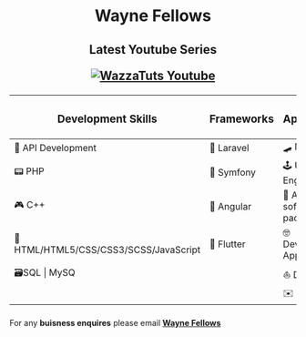 <h1 align="center">Wayne Fellows</h1>

<h2 align="center">

**Latest Youtube Series**

[![WazzaTuts Youtube](https://i.ytimg.com/vi/CBqhDTwZL6M/hqdefault.jpg)](https://www.youtube.com/playlist?list=PL4vARnfO6MOi-uU_m7x_kUCX2atxlK1M7)

</h2>

<h5 align="center">

| <h3>**Development Skills**</h3>                    	| <h3>**Frameworks**</h3> 	| <h3>Applications</h3>               	|
|---------------------------------------	|------------	|----------------------------	|
| 🤖 API Development                     	| 🌋 Laravel  	| 🛹 Maya                     	|
| 📟 PHP                                 	| 🎻 Symfony  	| 🕹️ Unreal Engine 4          	|
| 🎮 C++                                 	| 🎣 Angular  	| 🎨 Adobe software packages  	|
| 🚧 HTML/HTML5/CSS/CSS3/SCSS/JavaScript 	| 🐤 Flutter  	| 🤓 Development Applications 	|
| 🗃️SQL \| MySQ                          	|            	| ⛵ Docker                   	|
|                                       	|            	| ✉️ Postman                  	|

</h5>


For any **buisness enquires** please email **[Wayne Fellows](mailto:wayne@hotmail.co.uk?subject=[GitHub]%20Source%20Han%20Sans)**
